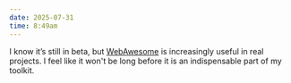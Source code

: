```yaml
---
date: 2025-07-31
time: 8:49am
---
```

I know it’s still in beta, but <a href="https://webawesome.com">WebAwesome</a> is increasingly useful in real projects. I feel like it won't be long before it is an indispensable part of my toolkit. 
